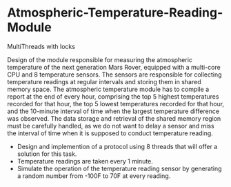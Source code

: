 # Atmospheric-Temperature-Reading-Module

MultiThreads with locks

Design of the module responsible for measuring the atmospheric temperature of the next generation Mars Rover, equipped with a multi-core CPU and 8 temperature sensors. The sensors are responsible for collecting temperature readings at regular intervals and storing them in shared memory space. The atmospheric temperature module has to compile a report at the end of every hour, comprising the top 5 highest temperatures recorded for that hour, the top 5 lowest temperatures recorded for that hour, and the 10-minute interval of time when the largest temperature difference was observed. The data storage and retrieval of the shared memory region must be carefully handled, as we do not want to delay a sensor and miss the interval of time when it is supposed to conduct temperature reading. 

- Design and implemention of a protocol using 8 threads that will offer a solution for this task. 
- Temperature readings are taken every 1 minute. 
- Simulate the operation of the temperature reading sensor by generating a random number from -100F to 70F at every reading.

